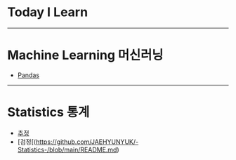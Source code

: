 Today I Learn
===============
---

# Machine Learning 머신러닝
* [Pandas](https://github.com/JAEHYUNYUK/python/blob/main/Pandas/Pandas.md)
---
# Statistics 통계
* [추정](https://github.com/JAEHYUNYUK/-Statistics-/blob/main/README.md)
* [검정[(https://github.com/JAEHYUNYUK/-Statistics-/blob/main/README.md)
